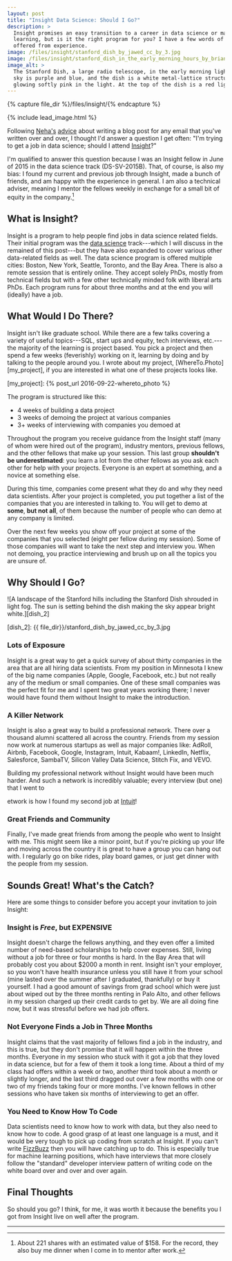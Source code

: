 ```yaml
---
layout: post
title: "Insight Data Science: Should I Go?"
description: >
  Insight promises an easy transition to a career in data science or machine
  learning, but is it the right program for you? I have a few words of advice
  offered from experience.
image: /files/insight/stanford_dish_by_jawed_cc_by_3.jpg
image: /files/insight/stanford_dish_in_the_early_morning_hours_by_brianhama_cc_by_sa_4.jpg
image_alt: >
  The Stanford Dish, a large radio telescope, in the early morning light. The
  sky is purple and blue, and the dish is a white metal-lattice structure
  glowing softly pink in the light. At the top of the dish is a red light.
---
```


{% capture file_dir %}/files/insight/{% endcapture %}

{% include lead_image.html %}

Following [Neha's][neha] [advice][advice] about writing a blog post for any
email that you've written over and over, I thought I'd answer a question I get
often: "I'm trying to get a job in data science; should I attend
[Insight][insight]?"

[neha]: https://twitter.com/nerdneha
[advice]: https://twitter.com/math_rachel/status/822958139343446016
[insight]: https://www.insightdatascience.com/

I'm qualified to answer this question because I was an Insight fellow in June
of 2015 in the data science track (DS-SV-2015B). That, of course, is also my
bias: I found my current and previous job through Insight, made a bunch of friends, and am
happy with the experience in general. I am also a technical adviser, meaning I
mentor the fellows weekly in exchange for a small bit of equity in the
company.[^1]

## What is Insight?

Insight is a program to help people find jobs in data science related fields.
Their initial program was the [data science][insight] track---which I will
discuss in the remained of this post---but they have also expanded to cover
various other data-related fields as well. The data science program is offered
multiple cities: Boston, New York, Seattle, Toronto, and the Bay Area. There
is also a remote session that is entirely online. They accept solely PhDs,
mostly from technical fields but with a few other technically minded folk with
liberal arts PhDs. Each program runs for about three months and at the end you
will (ideally) have a job.

## What Would I Do There?

Insight isn't like graduate school. While there are a few talks covering a variety
of useful topics---SQL, start ups and equity, tech interviews, etc.---the
majority of the learning is project based. You pick a project and then spend a
few weeks (feverishly) working on it, learning by doing and by talking to the
people around you. I wrote about my project, [WhereTo.Photo][my_project], if
you are interested in what one of these projects looks like.

[my_project]: {% post_url 2016-09-22-whereto_photo %}

The program is structured like this:

- 4 weeks of building a data project
- 3 weeks of demoing the project at various companies
- 3+ weeks of interviewing with companies you demoed at

Throughout the program you receive guidance from the Insight staff (many of
whom were hired out of the program), industry mentors, previous fellows, and
the other fellows that make up your session. This last group **shouldn't be
underestimated**: you learn a lot from the other fellows as you ask each other
for help with your projects. Everyone is an expert at something, and a novice
at something else.

During this time, companies come present what they do and why they need
data scientists. After your project is completed, you put together a list of
the companies that you are interested in talking to. You will get to demo at
**some**, **but not all**, of them because the number of people who can demo
at any company is limited.

Over the next few weeks you show off your project at some of the companies
that you selected (eight per fellow during my session). Some of those
companies will want to take the next step and interview you. When not demoing,
you practice interviewing and brush up on all the topics you are unsure of.

## Why Should I Go?

![A landscape of the Stanford hills including the Stanford Dish shrouded in
light fog. The sun is setting behind the dish making the sky appear bright
white.][dish_2]

[dish_2]: {{ file_dir}}/stanford_dish_by_jawed_cc_by_3.jpg

### Lots of Exposure

Insight is a great way to get a quick survey of about thirty companies in the
area that are all hiring data scientists. From my position in Minnesota I knew
of the big name companies (Apple, Google, Facebook, etc.) but not really any
of the medium or small companies. One of these small companies was the perfect
fit for me and I spent two great years working there; I never would have found
them without Insight to make the introduction.

### A Killer Network

Insight is also a great way to build a professional network. There over a
thousand alumni scattered all across the country. Friends from my session now
work at numerous startups as well as major companies like:
AdRoll, 
Airbnb, 
Facebook, 
Google, 
Instagram, 
Intuit, 
Kabaam!, 
LinkedIn, 
Netflix, 
Salesforce, 
SambaTV, 
Silicon Valley Data Science, 
Stitch Fix, 
and
VEVO.

Building my professional network without Insight would have been much harder.
And such a network is incredibly valuable; every interview (but one) that I
went to 

etwork is how I found my
second job at [Intuit][intuit]!

[intuit]: https://intuit.com

### Great Friends and Community

Finally, I've made great friends from among the people who went to Insight
with me. This might seem like a minor point, but if you're picking up your
life and moving across the country it is great to have a group you can hang
out with. I regularly go on bike rides, play board games, or just get dinner
with the people from my session.

## Sounds Great! What's the Catch?

Here are some things to consider before you accept your invitation to join
Insight:

### Insight is _Free_, but **EXPENSIVE**

Insight doesn't charge the fellows anything, and they even offer a limited
number of need-based scholarships to help cover expenses. Still, living
without a job for three or four months is hard. In the Bay Area that will
probably cost you about $2000 a month in rent. Insight isn't your employer, so
you won't have health insurance unless you still have it from your school
(mine lasted over the summer after I graduated, thankfully) or buy it
yourself. I had a good amount of savings from grad school which were just
about wiped out by the three months renting in Palo Alto, and other fellows in
my session charged up their credit cards to get by. We are all doing fine now,
but it was stressful before we had job offers.

### Not Everyone Finds a Job in Three Months

Insight claims that the vast majority of fellows find a job in the industry,
and this is true, but they don't promise that it will happen within the three
months. Everyone in my session who stuck with it got a job that they loved in
data science, but for a few of them it took a long time. About a third of my
class had offers within a week or two, another third took about a month or
slightly longer, and the last third dragged out over a few months with one or
two of my friends taking four or more months. I've known fellows in other
sessions who have taken six months of interviewing to get an offer.

### You Need to Know How To Code

Data scientists need to know how to work with data, but they also need to know
how to code. A good grasp of at least one language is a must, and it would be
very tough to pick up coding from scratch at Insight. If you can't write
[FizzBuzz][fizz] then you will have catching up to do. This is especially true
for machine learning positions, which have interviews that more closely follow
the "standard" developer interview pattern of writing code on the white board
over and over and over again.

[fizz]: https://imranontech.com/2007/01/24/using-fizzbuzz-to-find-developers-who-grok-coding/

## Final Thoughts

So should you go? I think, for me, it was worth it because the benefits you I
got from Insight live on well after the program.

---

[^1]: About 221 shares with an estimated value of $158. For the record, they also buy me dinner when I come in to mentor after work.
